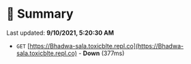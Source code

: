 # 📖 Summary
Last updated: **9/10/2021, 5:20:30 AM**

- `GET` [https://Bhadwa-sala.toxicblte.repl.co](https://Bhadwa-sala.toxicblte.repl.co) - **Down** (377ms)
